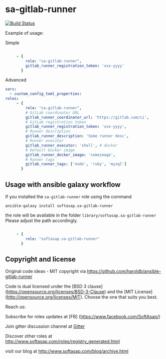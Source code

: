 sa-gitlab-runner
================

[![Build Status](https://travis-ci.org/softasap/sa-gitlab-runner.svg?branch=master)](https://travis-ci.org/softasap/sa-gitlab-runner)


Example of usage:

Simple

```YAML

     - {
         role: "sa-gitlab-runner",
         gitlab_runner_registration_token: 'xxx-yyyy'
       }


```

Advanced

```YAML
vars:
  - custom_config_toml_properties:
roles:  
     - {
         role: "sa-gitlab-runner",
         # GitLab coordinator URL
         gitlab_runner_coordinator_url: 'https://gitlab.com/ci',
         # GitLab registration token
         gitlab_runner_registration_token: 'xxx-yyyy',
         # Runner description
         gitlab_runner_description: 'Some runner desc',
         # Runner executor
         gitlab_runner_executor: 'shell', # docker
         # Default Docker image
         gitlab_runner_docker_image: 'someimage',
         # Runner tags
         gitlab_runner_tags: ['node', 'ruby', 'mysql']         
       }
```



Usage with ansible galaxy workflow
----------------------------------

If you installed the `sa-gitlab-runner` role using the command


`
   ansible-galaxy install softasap.sa-gitlab-runner
`

the role will be available in the folder `library/softasap.sa-gitlab-runner`
Please adjust the path accordingly.

```YAML

     - {
         role: "softasap.sa-gitlab-runner"
       }

```




Copyright and license
---------------------

Original code ideas - MIT copyright via  https://github.com/haroldb/ansible-gitlab-runner

Code is dual licensed under the [BSD 3 clause] (https://opensource.org/licenses/BSD-3-Clause) and the [MIT License] (http://opensource.org/licenses/MIT). Choose the one that suits you best.

Reach us:

Subscribe for roles updates at [FB] (https://www.facebook.com/SoftAsap/)

Join gitter discussion channel at [Gitter](https://gitter.im/softasap)

Discover other roles at  http://www.softasap.com/roles/registry_generated.html

visit our blog at http://www.softasap.com/blog/archive.html 

